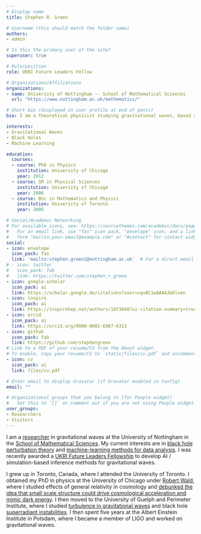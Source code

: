 ```yaml
---
# Display name
title: Stephen R. Green

# Username (this should match the folder name)
authors:
- admin

# Is this the primary user of the site?
superuser: true

# Role/position
role: UKRI Future Leaders Fellow

# Organizations/Affiliations
organizations:
- name: University of Nottingham -- School of Mathematical Sciences
  url: "https://www.nottingham.ac.uk/mathematics/"

# Short bio (displayed in user profile at end of posts)
bio: I am a theoretical physicist studying gravitational waves, based at the University of Nottingham. My main interests are in black hole perturbation theory and applying probabilistic machine-learning methods to analyze LIGO data.

interests:
- Gravitational Waves
- Black Holes
- Machine Learning

education:
  courses:
  - course: PhD in Physics
    institution: University of Chicago
    year: 2012
  - course: SM in Physical Sciences
    institution: University of Chicago
    year: 2006
  - course: BSc in Mathematics and Physics
    institution: University of Toronto
    year: 2005

# Social/Academic Networking
# For available icons, see: https://sourcethemes.com/academic/docs/page-builder/#icons
#   For an email link, use "fas" icon pack, "envelope" icon, and a link in the
#   form "mailto:your-email@example.com" or "#contact" for contact widget.
social:
- icon: envelope
  icon_pack: fas
  link: 'mailto:stephen.green2@nottingham.ac.uk'  # For a direct email link, use "mailto:test@example.org".
# - icon: twitter
#   icon_pack: fab
#   link: https://twitter.com/stephen_r_green
- icon: google-scholar
  icon_pack: ai
  link: https://scholar.google.de/citations?user=sqvBC1wAAAAJ&hl=en
- icon: inspire
  icon_pack: ai
  link: https://inspirehep.net/authors/1073848?ui-citation-summary=true
- icon: orcid
  icon_pack: ai
  link: https://orcid.org/0000-0002-6987-6313
- icon: github
  icon_pack: fab
  link: https://github.com/stephengreen
# Link to a PDF of your resume/CV from the About widget.
# To enable, copy your resume/CV to `static/files/cv.pdf` and uncomment the lines below.
- icon: cv
  icon_pack: ai
  link: files/cv.pdf

# Enter email to display Gravatar (if Gravatar enabled in Config)
email: ""

# Organizational groups that you belong to (for People widget)
#   Set this to `[]` or comment out if you are not using People widget.
user_groups:
- Researchers
- Visitors
---
```


I am a [researcher](https://www.nottingham.ac.uk/mathematics/people/stephen.green2) in gravitational waves at the University of Nottingham in the [School of Mathematical Sciences](https://www.nottingham.ac.uk/mathematics/). My current interests are in [black hole perturbation theory](project/teukolsky) and [machine-learning methods for data analysis](project/inference). I was recently awarded a [UKRI Future Leaders Fellowship](https://www.ukri.org/news/68-new-future-leaders-fellows-awarded-104-million-in-the-eighth-round/) to develop AI / simulation-based inference methods for gravitational waves.

I grew up in Toronto, Canada, where I attended the University of Toronto. I obtained my PhD in physics at the University of Chicago under [Robert Wald](https://en.wikipedia.org/wiki/Robert_Wald), where I studied effects of general relativity in cosmology and [debunked the idea that small scale structure could drive cosmological acceleration and mimic dark energy](project/backreaction). I then moved to the University of Guelph and Perimeter Institute, where I studied [turbulence in gravitational waves](project/ads-stability) and black hole [superradiant instabilities](project/superradiance). I then spent five years at the Albert Einstein Institute in Potsdam, where I became a member of LIGO and worked on gravitational waves.
